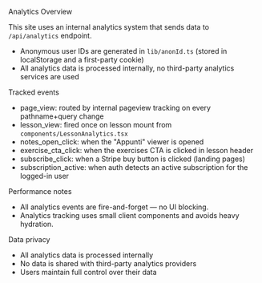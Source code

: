 Analytics Overview

This site uses an internal analytics system that sends data to `/api/analytics` endpoint.

- Anonymous user IDs are generated in `lib/anonId.ts` (stored in localStorage and a first-party cookie)
- All analytics data is processed internally, no third-party analytics services are used

Tracked events

- page_view: routed by internal pageview tracking on every pathname+query change
- lesson_view: fired once on lesson mount from `components/LessonAnalytics.tsx`
- notes_open_click: when the "Appunti" viewer is opened
- exercise_cta_click: when the exercises CTA is clicked in lesson header
- subscribe_click: when a Stripe buy button is clicked (landing pages)
- subscription_active: when auth detects an active subscription for the logged-in user

Performance notes

- All analytics events are fire-and-forget — no UI blocking.
- Analytics tracking uses small client components and avoids heavy hydration.

Data privacy

- All analytics data is processed internally
- No data is shared with third-party analytics providers
- Users maintain full control over their data

